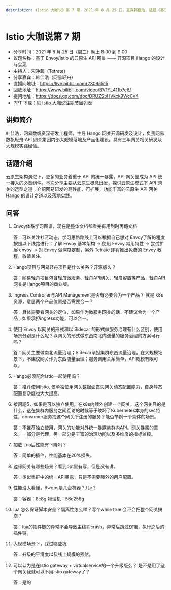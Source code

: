 ```yaml
---
description: 《Istio 大咖说》第 7 期，2021 年 8 月 25 日，嘉宾韩佳浩，话题《基于 Envoy/Istio 的云原生 API 网关 —— 开源项目 Hango 的设计与实现》。
---
```


# Istio 大咖说第 7 期

- 分享时间：2021 年 8 月 25 日（周三）晚上 8:00  到 9:00
- 议题名称：基于 Envoy/Istio 的云原生 API 网关 —— 开源项目 Hango 的设计与实现
- 主持人：宋净超（Tetrate）
- 分享嘉宾：韩佳浩（网易轻舟）
- 直播间地址：<https://live.bilibili.com/23095515>
- 回放地址：<https://www.bilibili.com/video/BV1YL411b7e6/>
- 提问地址：<https://docs.qq.com/doc/DRUZSbHVkck9Wc0V4>
- PPT 下载：见 [Istio 大咖说往期节目列表](https://github.com/tetratelabs/istio-weekly)

## 讲师简介

韩佳浩，网易数帆资深研发工程师，主导 Hango 网关开源研发及设计，负责网易数帆轻舟 API 网关集团内部大规模落地及产品化建设。具有三年网关相关研发及大规模实践经验。

## 话题介绍

云原生架构演进下，更多的业务着重于 API 的统一暴露，API 网关便成为 API 统一接入的必备组件。本次分享主要从云原生概念出发，探讨云原生模式下 API 网关的选型之道；介绍网易研发的高性能、可扩展，功能丰富的云原生 API 网关 Hango 的设计之道以及落地实践。

## 问答

1. Envoy体系学习图谱，现在是整体文档都看完有用到时再翻文档 

   答：可以关注社区动态，学习思路路线上可以根据自己想对 Envoy了解的程度按照以下线路进行：了解 Envoy 基本架构 -> 使用 Envoy 常用特性 -> 尝试扩展 envoy -> 对 Envoy 做深度定制，另外 Tetrate 即将推出免费的 Envoy 教程，敬请关注。

2. Hango项目与网易轻舟项目是什么关系？开源版么？

   答：网易轻舟项目包含轻舟微服务、轻舟API网关、轻舟容器等产品，轻舟API网关是Hango项目的商业版。

3. Ingress Controller与API Management是否有必要合为一个产品？ 就是 k8s 资源，意思两个产品位置是否需要合一？

   答：具体需要看网关的定位，如果作为微服务网关的话，不建议合为一个产品；如果承担ingress功能，可以合一。

4. 使用 Envoy 以网关的形式和以 Sidecar 的形式做服务治理有什么区别，使用场景分别是什么呢？以网关的形式做东西南北向流量的服务治理的方案可行吗？

   答：网关主要做南北流量治理；Sidecar承担集群东西流量治理。在大规模场景下，不建议网关作为东西流量治理；服务调用关系简单，API规模有限可以。

5. Hango必须配合Istio一起使用吗？

   答：推荐使用Istio, 仅单独使用网关数据面丧失网关动态配置能力，自身静态配置复杂度也大大提高。

6. 接问题5，如果是可以独立使用，在k8s内额外创建一个网关，这个网关目的是什么，这在集群内服务之间互访的时候等于破坏了Kubernetes本身的svc特性，consumer服务找这个网关所注册的服务？能否举例一个具体的场景。

   答：不推荐独立使用，网关的功能对外统一暴露集群内API。网关暴露的意义，一部分是代理，另一部分是丰富的治理功能以及多维度的指标监控。

7. 加载 Lua后性能有下降吗？

   答：简单的插件，性能基本在20%损失。

8. 边缘网关有哪些场景？看到ppt里有写，但是没有讲。

   答：类似集群中的统一API暴露，只是不需要额外的用户配置。

9. 性能没太看懂，9wqps是几台机器？几c？

   答：容器：8c8g  物理机：56c256g

10. lua 怎么保证脚本安全？隔离性怎么样？写个while true 会不会把整个网关搞崩？

    答：lua的插件链的异常不会导致主线程crash，异常后跳过逻辑，执行之后的插件链。

11. 大规模场景下，踩过哪些坑

    答：升级的平滑度以及线上规模的预估。

12. 可以认为是在Istio gateway + virtualservice的一个升级版么？ 是不是用了这个网关我就可以不用Istio gateway了？

    答：是的
